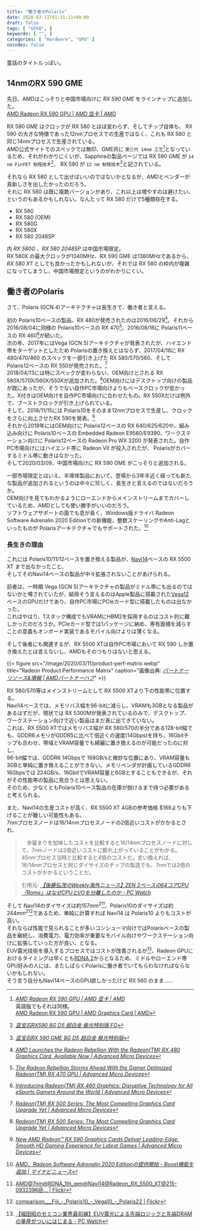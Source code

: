 ```yaml
---
title: "働き者のPolaris"
date: 2020-03-11T01:31:11+09:00
draft: false
tags: [ "GFX8", ]
keywords: [ "", ]
categories: [ "Hardware", "GPU" ]
noindex: false
---
```


童話のタイトルっぽい。  

## 14nmのRX 590 GME

先日、AMDはこっそりと中国市場向けに *RX 590 GME* をラインナップに追加した。  
[AMD Radeon RX 590 GPU | AMD 显卡 | AMD](https://www.amd.com/zh-hans/products/graphics/radeon-rx-590#product%20footnotetids_9496-1866-2116-816)  

RX 590 GME はクロックが RX 580 とほぼ変わらず、そしてチップ自体も、 RX 590 の大きな特徴であった12nmプロセスでの生産ではなく、これも RX 580 と同じ14nmプロセスで生産されている。  
AMD公式サイトでのスペックでは無印、GME共に `第三代 14nm 工艺`[^1]となっているため、それがわかりにくいが、Sapphireの製品ページでは RX 590 GME が `14 nm FinFET 制程技术`[^2]、 RX 590 が `12 nm 制程技术`[^3]と記されている。  

それなら RX 580 として出せばいいのではないかとなるが、AMDとベンダーが真新しさを出したかったのだろう。  
それに RX 580 は既に複数バージョンがあり、これ以上は増やすのは避けたい、というのもあるかもしれない。なんたって RX 580 だけで5種類存在する。

 * RX 580
 * RX 580 (OEM)
 * RX 580G
 * RX 580X
 * RX 580 2048SP

内 *RX 580G* 、*RX 580 2048SP* は中国市場限定。  
RX 580X の最大クロックが1340MHz、RX 590 GME は1380MHzであるから、*RX 580 XT* としても良かったかもしれないが、それでは RX 580 の枠内が複雑になってしまうし、中国市場限定というのがわかりにくい。  

[^1]: <cite>[AMD Radeon RX 590 GPU | AMD 显卡 | AMD](https://www.amd.com/zh-hans/products/graphics/radeon-rx-590#product%20footnotetids_9496-1866-2116-816)</cite> <br> 英語版でもそれは同様。<br> [AMD Radeon RX 590 GPU | AMD Graphics Card | AMD](https://www.amd.com/en/products/graphics/radeon-rx-590#product-specs)
[^2]: <cite>[蓝宝石RX590 8G D5 超白金 极光特别版 FO](https://www.sapphiretech.com/zh-cn/consumer/nitro-rx-590-8g-g5-se_c#Specification)</cite>
[^3]: <cite>[蓝宝石RX 590 GME 8G D5 超白金 极光特别版](https://www.sapphiretech.com/zh-cn/consumer/nitro-rx-590-gme-8g-g5-se_c#Specification)</cite>

## 働き者のPolaris
さて、Polaris (GCN 4)アーキテクチャは長生きで、働き者と言える。  

初の Polaris10ベースの製品、RX 480が発売されたのは2016/06/29[^4]。それから2016/08/04に同様の Polaris10ベースの RX 470[^5]、2016/08/16に Polaris11ベースの RX 460[^6]が続いた。  
次の年、2017年にはVega (GCN 5)アーキテクチャが発表されたが、ハイエンド帯をターゲットとしたため Polarisの置き換えとはならず、2017/04/18に RX 480/470/460 のスペックを一部引き上げた RX 580/570/560、そして Polaris12ベースの RX 550が発売された。[^7]  
2018/04/13には特にスペックが変わらない、OEM向けとされる RX 580X/570X/560X/550Xが追加された。[^8]OEM向けにはデスクトップ向けの製品が既にあったが、そうでない自作PC市場向けよりもベースクロックが低かった。X付きはOEM向けを自作PC市場向けに合わせたもの。RX 550Xだけは例外で、ブーストクロックが引き上げられている。  
そして、2018/11/15には Polaris10をそのまま12nmプロセスで生産し、クロックをさらに向上させたRX 590を発表。[^9]  
それから2019年にはOEM向けに Polaris12ベースの RX 640/625/620や、組み込み向けに Polaris10ベースの Embedded Radeon E9560/E9390、ワークステーション向けに Polaris12ベースの Radeon Pro WX 3200 が発表された。自作PC市場向けにはハイエンド帯に Radeon VII が投入されたが、 Polarisがカバーするミドル帯に動きはなかった。  
そして2020/03/09、中国市場向けに RX 590 GME がこっそりと追加される。  

一部市場限定とはいえ、半導体製品において、登場から3年半近く経っても新たな製品が追加されるというのは中々に珍しく、長生きと言えるのではないだろうか。  
OEM向けを見てもわかるようにローエンドからメインストリームまでカバーしているため、AMDとしても使い勝手がいいのだろう。  
ソフトウェアサポートの面でも息が長く、Windows版ドライバ Radeon Software Adrenalin 2020 Editionでの新機能、整数スケーリングやAnti-Lagといったものが Polarisアーキテクチャでもサポートされた。[^10]  

[^4]: <cite>[AMD Launches the Radeon Rebellion With the Radeon(TM) RX 480 Graphics Card, Available Now | Advanced Micro Devices](https://ir.amd.com/news-releases/news-release-details/amd-launches-radeon-rebellion-radeontm-rx-480-graphics-card)</cite>
[^5]: <cite>[The Radeon Rebellion Storms Ahead With the Gamer Optimized Radeon(TM) RX 470 GPU | Advanced Micro Devices](https://ir.amd.com/news-releases/news-release-details/radeon-rebellion-storms-ahead-gamer-optimized-radeontm-rx-470)</cite>
[^6]: <cite>[Introducing Radeon(TM) RX 460 Graphics: Disruptive Technology for All eSports Gamers Around the World | Advanced Micro Devices](https://ir.amd.com/news-releases/news-release-details/introducing-radeontm-rx-460-graphics-disruptive-technology-all)</cite>
[^7]: <cite>[Radeon(TM) RX 500 Series: The Most Compelling Graphics Card Upgrade Yet | Advanced Micro Devices](https://ir.amd.com/news-releases/news-release-details/radeontm-rx-500-series-most-compelling-graphics-card-upgrade-yet)</cite>
[^8]: <cite>[Radeon(TM) RX 500 Series: The Most Compelling Graphics Card Upgrade Yet | Advanced Micro Devices](https://ir.amd.com/news-releases/news-release-details/radeontm-rx-500-series-most-compelling-graphics-card-upgrade-yet)</cite>
[^9]: <cite>[New AMD Radeon™ RX 590 Graphics Cards Deliver Leading-Edge, Smooth HD Gaming Experience for Latest Games | Advanced Micro Devices](https://ir.amd.com/news-releases/news-release-details/new-amd-radeontm-rx-590-graphics-cards-deliver-leading-edge)</cite>
[^10]: <cite>[AMD、Radeon Software Adrenalin 2020 Editionの提供開始 - Boost機能を追加 | マイナビニュース](https://news.mynavi.jp/article/20191210-936136/)</cite>

### 長生きの理由
これには Polaris10/11/12ベースを置き換える製品が、[Navi14](/tags/navi14)ベースの RX 5500 XT まで出なかったこと、  
そしてそのNavi14ベースの製品が中々拡張されないことがあげられる。  

前者は、一時期 Vega (GCN 5)アーキテクチャの製品がミドル帯にも出るのではないかと噂されていたが、結局そう言えるのはApple製品に搭載された[Vega12](/tags/vega12)ベースのGPUだけであり、自作PC市場にPCIeカード型に搭載したものは出なかった。  
これはやはり、1スタック構成でもVRAMにHBM2を採用するのはコスト的に難しかったのだろうか。PCIeカード型では1パッケージに納め、専有面積を減らすことの意義もオンボード実装であるモバイル向けよりは薄くなる。  

そして後者にも関連するが、RX 5500 XTは自作PC市場において RX 590 しか置き換えたとは言えないし、AMDもそのつもりはないと思える。  

{{< figure src="/image/2020/03/11/product-perf-matrix.webp" title="Radeon Product Performance Matrix" caption="画像出典: <cite>[パートナーリソース&情報 | AMDパートナーハブ](https://www.amd.com/ja/partner)</cite>" >}}

RX 580/570等はメインストリームとして RX 5500 XTより下の性能帯に位置する。  
Navi14ベースでは、メモリバス幅を96-bitに減らし、VRAMも3GBとなる製品があるはずだが、現状では RX 5300Mが発表されているのみで、デスクトップ、ワークステーション向けで近い製品はまだ表に出てきていない。  
これは、RX 5500 XTではメモリバス幅が RX 580/570の半分である128-bit幅でも、GDDR6メモリがGDDR5に比べて倍近くの速度(14Gbps)を持ち、16Gbitチップも合わせ、帯域とVRAM容量でも綺麗に置き換えるのが可能だったのに対し、  
96-bit幅では、GDDR6 14Gbpsで 168GB/sと微妙な位置にあり、VRAM容量も3GBと単純に置き換えることができない。メモリベンダが計画しているGDDR6 16Gbpsでは 224GB/s、16GbitでVRAM容量と6GBとすることもできるが、それがその性能帯の製品に見合うとは思えない。  
そのため、少なくともPolaris10ベース製品の在庫が捌けるまで待つ必要があると考えられる。  

また、Navi14の生産コストが高く、RX 5500 XT 4GBの参考価格 $169よりも下げることが難しい可能性もある。  
7nmプロセスノードは16/14nmプロセスノードの2倍近いコストがかかるとされ、

 > 　歩留まりを加味したコストを比較すると16/14nmプロセスノードに対して、7nmノードは2倍近いコストに膨れ上がっていることがわかる。45nmプロセス当時と比較すると4倍のコストだ。言い換えれば、16/14nmプロセスと同じダイサイズのチップの製造でも、7nmでは2倍のコストがかかるということだ。

 > 引用元: <cite>[【後藤弘茂のWeekly海外ニュース】ZEN 2ベースの64コアCPU「Rome」はなぜCPUとI/Oを分離したのか - PC Watch](https://pc.watch.impress.co.jp/docs/column/kaigai/1156455.html)</cite>

そして Navi14のダイサイズは約157mm<sup>2</sup>[^11]、Polaris10のダイサイズは約244mm<sup>2</sup>[^12]であるため、単純に計算すれば Navi14 は Polaris10 よりもコストが高い。  
それならば性能で見られることが多いコンシューマ向けではPolarisベースの製品を継続し、消費電力、電力効率が重要なモバイル向けやワークステーション向けに拡張していった方が良い、となる。  
EUV露光技術を導入するプロセスではコストが改善されるが[^13]、Radeon GPUにおけるタイミングは早くとも[RDNA 2](/tags/rdna-2)からとなるため、ミドルやローエンド帯GPU好みの人には、またしばらくPolarisに働き者でいてもらわなければならないかもしれない。  
そう言う自分もNavi14ベースのGPU欲しかったけど RX 560 のまま……  

[^11]: [AMD@7nm@RDNA_1th_gen@Navi14@Radeon_RX_5500_XT@215-0932396@… | Flickr](https://www.flickr.com/photos/130561288@N04/49437016132/)
[^12]: [comparison\_\_\_Fiji\_-\_Polaris10\_-\_Vega10\_-\_Polaris22 | Flickr](https://www.flickr.com/photos/130561288@N04/46202429935/)
[^13]: [【福田昭のセミコン業界最前線】EUV露光による先端ロジックと先端DRAMの量産がついにはじまる - PC Watch](https://pc.watch.impress.co.jp/docs/column/semicon/1159880.html)
